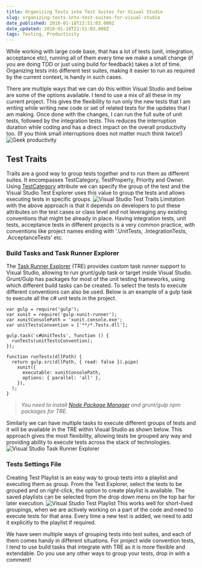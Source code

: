 ```yaml
---
title: Organizing Tests into Test Suites for Visual Studio
slug: organizing-tests-into-test-suites-for-visual-studio
date_published: 2016-01-18T22:51:03.000Z
date_updated: 2016-01-18T22:51:03.000Z
tags: Testing, Productivity
---
```


While working with large code base, that has a lot of tests (unit, integration, acceptance etc), running all of them every time we make a small change (if you are doing TDD or just using build for feedback) takes a lot of time. Organizing tests into different test suites, making it easier to run as required by the current context, is handy in such cases.

There are multiple ways that we can do this within Visual Studio and below are some of the options available. I tend to use a mix of all these in my current project. This gives the flexibility to run only the new tests that I am writing while writing new code or set of related tests for the updates that I am making. Once done with the changes, I can run the full suite of unit tests, followed by the integration tests. This reduces the interruption duration while coding and has a direct impact on the overall productivity too. (If you think small interruptions does not matter much think twice!)
![Geek productivity](__GHOST_URL__/content/images/geek_productivity.jpg)
## Test Traits

Traits are a good way to group tests together and to run them as different suites. It encompasses TestCategory, TestProperty, Priority and Owner. Using [TestCategory](https://msdn.microsoft.com/en-au/library/microsoft.visualstudio.testtools.unittesting.testcategoryattribute.aspx) attribute we can specify the group of the test and the Visual Studio Test Explorer uses this value to group the tests and allows executing tests in specific groups.
![Visual Studio Test Traits](__GHOST_URL__/content/images/vs_testExplorer_traits.png)
Limitation with the above approach is that it depends on developers to put these attributes on the test cases or class level and not leveraging any existing conventions that might be already in place. Having integration tests, unit tests, acceptance tests in different projects is a very common practice, with conventions like project names ending with '.UnitTests, .IntegrationTests, .AcceptanceTests' etc.

### Build Tasks and Task Runner Explorer

The [Task Runner Explorer](https://visualstudiogallery.msdn.microsoft.com/8e1b4368-4afb-467a-bc13-9650572db708) (TRE) provides custom task runner support to Visual Studio, allowing to run grunt/gulp task or target inside Visual Studio. Grunt/Gulp has packages for most of the unit testing frameworks, using which different build tasks can be created. To select the tests to execute different conventions can also be used. Below is an example of a gulp task to execute all the c# unit tests in the project.

    var gulp = require('gulp');
    var xunit = require('gulp-xunit-runner');
    var xunitConsolePath = 'xunit.console.exe';
    var unitTestsConvention = ['**/*.Tests.dll'];
    
    gulp.task('c#UnitTests', function () {
      runTests(unitTestsConvention);
    });
    
    function runTests(dllPath) {
      return gulp.src(dllPath, { read: false }).pipe(
        xunit({
          executable: xunitConsolePath,
          options: { parallel: 'all' },
        }),
      );
    }
    

> *You need to install [Node Package Manager](https://www.npmjs.com/package/npm) and grunt/gulp npm packages for TRE.*

Similarly we can have multiple tasks to execute different groups of tests and it will be available in the TRE within Visual Studio as shown below. This approach gives the most flexibility, allowing tests be grouped any way and providing ability to execute tests across the stack of technologies.
![Visual Studio Task Runner Explorer](__GHOST_URL__/content/images/vs_tre.png)
### Tests Settings File

Creating Test Playlist is an easy way to group tests into a playlist and executing them as group. From the Test Explorer, select the tests to be grouped and on right-click, the option to create playlist is available. The saved playlists can be selected from the drop down menu on the top bar for later execution.
![Visual Studio Test Playlist](__GHOST_URL__/content/images/vs_testExplorer_playlist.png)
This works well for short-lived groupings, when we are actively working on a part of the code and need to execute tests for that area. Every time a new test is added, we need to add it explicitly to the playlist if required.

We have seen multiple ways of grouping tests into test suites, and each of them comes handy in different situations. For project wide convention tests, I tend to use build tasks that integrate with TRE as it is more flexible and extendable. Do you use any other ways to group your tests, drop in with a comment!
